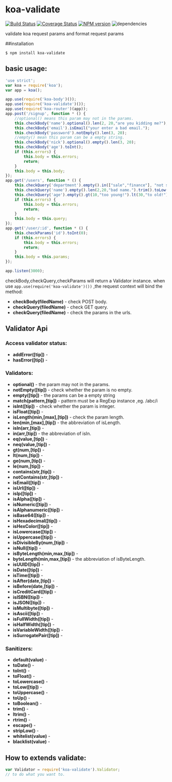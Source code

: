 koa-validate
============

[![Build Status](https://travis-ci.org/RocksonZeta/koa-validate.svg?branch=master)](https://travis-ci.org/RocksonZeta/koa-validate)
[![Coverage Status](https://coveralls.io/repos/RocksonZeta/koa-validate/badge.png?branch=master)](https://coveralls.io/r/RocksonZeta/koa-validate?branch=master)
[![NPM version](https://badge.fury.io/js/koa-validate.svg)](http://badge.fury.io/js/koa-validate)
![dependencies](https://david-dm.org/RocksonZeta/koa-validate.png)

validate koa request params and format request params 

##installation
```
$ npm install koa-validate
```

## basic usage:
```javascript
'use strict';
var koa = require('koa');
var app = koa();

app.use(require('koa-body')());
app.use(require('koa-validate')());
app.use(require('koa-router')(app));
app.post('/signup', function * () {
	//optional() means this param may not in the params.
	this.checkBody('name').optional().len(2, 20,"are you kidding me?");
	this.checkBody('email').isEmail("your enter a bad email.");
	this.checkBody('password').notEmpty().len(3, 20);
	//empty() mean this param can be a empty string.
	this.checkBody('nick').optional().empty().len(3, 20);
	this.checkBody('age').toInt();
	if (this.errors) {
		this.body = this.errors;
		return;
	}
	this.body = this.body;
});
app.get('/users', function * () {
	this.checkQuery('department').empty().in(["sale","finance"], "not support this department!").len(3, 20);	
	this.checkQuery('name').empty().len(2,20,"bad name.").trim().toLow();
	this.checkQuery('age').empty().gt(10,"too young!").lt(30,"to old!").toInt();
	if (this.errors) {
		this.body = this.errors;
		return;
	}
	this.body = this.query;
});
app.get('/user/:id', function * () {
	this.checkParams('id').toInt(0);
	if (this.errors) {
		this.body = this.errors;
		return;
	}
	this.body = this.params;
});

app.listen(3000);
```

checkBody,checkQuery,checkParams will return a Validator instance.
when use `app.use(require('koa-validate')())` ,the request context will bind the method:

- **checkBody(filedName)** - check POST body.
- **checkQuery(filedName)** - check GET query.
- **checkQuery(filedName)** - check the params in the urls.


## Validator Api
### Access validator status:

- **addError([tip])** - 
- **hasError([tip])** - 

### Validators:

- **optional()** - the param may not in the params.
- **notEmpty([tip])** - check whether the param is no empty.
- **empty([tip])** - the params can be a empty string
- **match(pattern,[tip])** - pattern must be a RegExp instance ,eg. /abc/i
- **isInt([tip])** - check whether the param is integer.
- **isFloat([tip])** - 
- **isLength(min,[max],[tip])** - check the param length.
- **len(min,[max],[tip])** - the abbreviation of isLength.
- **isIn(arr,[tip])** - 
- **in(arr,[tip])** - the abbreviation of isIn.
- **eq(value,[tip])** - 
- **neq(value,[tip])** - 
- **gt(num,[tip])** - 
- **lt(num,[tip])** - 
- **ge(num,[tip])** - 
- **le(num,[tip])** - 
- **contains(str,[tip])** - 
- **notContains(str,[tip])** - 
- **isEmail([tip])** - 
- **isUrl([tip])** - 
- **isIp([tip])** - 
- **isAlpha([tip])** - 
- **isNumeric([tip])** - 
- **isAlphanumeric([tip])** - 
- **isBase64([tip])** - 
- **isHexadecimal([tip])** - 
- **isHexColor([tip])** - 
- **isLowercase([tip])** - 
- **isUppercase([tip])** - 
- **isDivisibleBy(num,[tip])** - 
- **isNull([tip])** - 
- **isByteLength(min,max,[tip])** - 
- **byteLength(min,max,[tip])** - the abbreviation of isByteLength.
- **isUUID([tip])** - 
- **isDate([tip])** - 
- **isTime([tip])** - 
- **isAfter(date,[tip])** - 
- **isBefore(date,[tip])** - 
- **isCreditCard([tip])** - 
- **isISBN([tip])** - 
- **isJSON([tip])** - 
- **isMultibyte([tip])** - 
- **isAscii([tip])** - 
- **isFullWidth([tip])** - 
- **isHalfWidth([tip])** - 
- **isVariableWidth([tip])** - 
- **isSurrogatePair([tip])** - 

### Sanitizers:

- **default(value)** - 
- **toDate()** - 
- **toInt()** - 
- **toFloat()** - 
- **toLowercase()** - 
- **toLow([tip])** - 
- **toUppercase()** - 
- **toUp()** - 
- **toBoolean()** - 
- **trim()** - 
- **ltrim()** - 
- **rtrim()** - 
- **escape()** - 
- **stripLow()** - 
- **whitelist(value)** - 
- **blacklist(value)** - 

## How to extends validate:

```javascript
var Validator = require('koa-validate').Validator;
// to do what you want to.
```